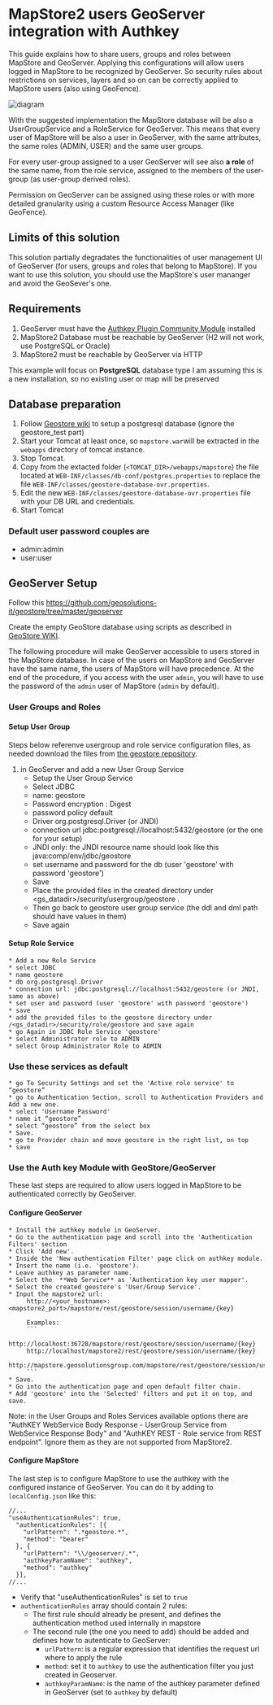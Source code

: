 # MapStore2 users GeoServer integration with Authkey

This guide explains how to share users, groups and roles between MapStore and GeoServer.
Applying this configurations will allow users logged in MapStore to be recognized by GeoServer. So security rules about restrictions on services, layers and so on can be correctly applied to MapStore users (also using GeoFence).

![diagram](https://docs.google.com/drawings/d/e/2PACX-1vR2FEp6iXMPotq5OY1DcCcMvMjq3jQG-aJh5lhp7yCW-tsBINugLE7Cff8O-eXprgOQoiqGKcF4Gq98/pub?w=651&amp;h=429)

With the suggested implementation the MapStore database will be also a UserGroupService and a RoleService for GeoServer.
This means that every user of MapStore will be also a user in GeoServer, with the same attributes, the same roles (ADMIN, USER) and the same user groups.

For every user-group assigned to a user GeoServer will see also **a role** of the same name, from the role service, assigned to the members of the user-group (as user-group derived roles).

Permission on GeoServer can be assigned using these roles or with more detailed granularity using a custom Resource Access Manager (like GeoFence).

## Limits of this solution

This solution partially degradates the functionalities of user management UI of GeoServer (for users, groups and roles that belong to MapStore). If you want to use this solution, you should use the MapStore's user mananger and avoid the GeoSever's one.

## Requirements

1. GeoServer must have the [Authkey Plugin Community Module](https://build.geoserver.org/geoserver/master/community-latest/) installed
2. MapStore2 Database must be reachable by GeoServer (H2 will not work, use PostgreSQL or Oracle)
3. MapStore2 must be reachable by GeoServer via HTTP

This example will focus on **PostgreSQL** database type
I am assuming this is a new installation, so no existing user or map will be preserved

## Database preparation

1. Follow [Geostore wiki](https://github.com/geosolutions-it/geostore/wiki/Building-instructions#building-geostore-with-postgres-support) to setup a postgresql database (ignore the geostore_test part)
2. Start your Tomcat at least once, so `mapstore.war`will be extracted in the `webapps` directory of tomcat instance.
3. Stop Tomcat.
4. Copy from the extacted folder (`<TOMCAT_DIR>/webapps/mapstore`) the file located at `WEB-INF/classes/db-conf/postgres.properties` to replace the file `WEB-INF/classes/geostore-database-ovr.properties`. 
5. Edit the new `WEB-INF/classes/geostore-database-ovr.properties` file with your DB URL and credentials.
6. Start Tomcat

### Default user password couples are

 - admin:admin
 - user:user

## GeoServer Setup

Follow this https://github.com/geosolutions-it/geostore/tree/master/geoserver

Create the empty GeoStore database using scripts as described in [GeoStore WIKI](https://github.com/geosolutions-it/geostore/wiki/Building-instructions#building-geostore-with-postgres-support).

The following procedure will make GeoServer accessible to users stored in the MapStore database. In case of the users on MapStore and GeoServer have the same name, the users of MapStore will have precedence. At the end of the procedure, if you access with the user `admin`, you will have to use the password of the `admin` user of MapStore (`admin` by default).

### User Groups and Roles

#### Setup User Group

Steps below referenve usergroup and role service configuration files, as needed download the files from [the geostore repository](https://github.com/geosolutions-it/geostore/tree/master/geoserver).

1. in GeoServer and add a new User Group Service
    * Setup the User Group Service
    * Select JDBC
    * name: geostore
    * Password encryption : Digest
    * password policy default
    * Driver org.postgresql.Driver (or JNDI)
    * connection url jdbc:postgresql://localhost:5432/geostore (or the one for your setup)
    * JNDI only: the JNDI resource name should look like this java:comp/env/jdbc/geostore
    * set username and password for the db (user 'geostore' with password 'geostore')
	* Save
    * Place the provided files in the created directory under <gs_datadir>/security/usergroup/geostore .
    * Then go back to geostore user group service (the ddl and dml path should have values in them)
    * Save again

#### Setup Role Service

    * Add a new Role Service
    * select JDBC
    * name geostore
    * db org.postgresql.Driver
    * connection url: jdbc:postgresql://localhost:5432/geostore (or JNDI, same as above)
    * set user and password (user 'geostore' with password 'geostore')
    * save
    * add the provided files to the geostore directory under /<gs_datadir>/security/role/geostore and save again
    * go Again in JDBC Role Service 'geostore'
    * select Administrator role to ADMIN
    * select Group Administrator Role to ADMIN

### Use these services as default

    * go To Security Settings and set the 'Active role service' to “geostore”
    * go to Authentication Section, scroll to Authentication Providers and Add a new one.
    * select 'Username Password'
    * name it “geostore”
    * select “geostore” from the select box
    * Save.
    * go to Provider chain and move geostore in the right list, on top
    * save

### Use the Auth key Module with GeoStore/GeoServer

These last steps are required to allow users logged in MapStore to be authenticated correctly by GeoServer.

#### Configure GeoServer
    * Install the authkey module in GeoServer.
    * Go to the authentication page and scroll into the 'Authentication Filters' section
	* Click 'Add new'.
	* Inside the 'New authentication Filter' page click on authkey module.
	* Insert the name (i.e. 'geostore').
	* Leave authkey as parameter name.
	* Select the  **Web Service** as 'Authentication key user mapper'.
	* Select the created geostore's 'User/Group Service'.
	* Input the mapstore2 url:
         http://<your_hostname>:<mapstore2_port>/mapstore/rest/geostore/session/username/{key}

         Examples:
         ```
         http://localhost:36728/mapstore/rest/geostore/session/username/{key}
         http://localhost/mapstore2/rest/geostore/session/username/{key}
         http://mapstore.geosolutionsgroup.com/mapstore/rest/geostore/session/username/{key}
         ```
	* Save.
    * Go into the authentication page and open default filter chain.
    * Add 'geostore' into the 'Selected' filters and put it on top, and save.


Note: in the User Groups and Roles Services available options there are "AuthKEY WebService Body Response - UserGroup Service from WebService Response Body" and "AuthKEY REST - Role service from REST endpoint". Ignore them as they are not supported from MapStore2.

#### Configure MapStore

The last step is to configure MapStore to use the authkey with the configured instance of GeoServer. You can do it by adding to `localConfig.json` like this:

```
//...
"useAuthenticationRules": true,
  "authenticationRules": [{
    "urlPattern": ".*geostore.*",
    "method": "bearer"
  }, {
    "urlPattern": "\\/geoserver/.*",
    "authkeyParamName": "authkey",
    "method": "authkey"
  }],
//...
```
 - Verify that "useAuthenticationRules" is set to `true`
 - `authenticationRules` array should contain 2 rules:
     - The first rule should already be present, and defines the authentication method used internally in mapstore
     - The second rule (the one you need to add) should be added and defines how to autenticate to GeoServer:
         - `urlPattern`: is a regular expression that identifies the request url where to apply the rule
         - `method`: set it to `authkey` to use the authentication filter you just created in Geoserver.
         - `authkeyParamName`: is the name of the authkey parameter defined in GeoServer (set to `authkey` by default)
